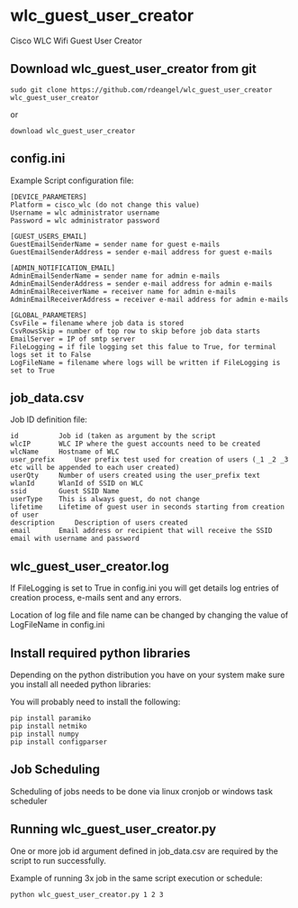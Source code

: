 wlc_guest_user_creator
============================================================
Cisco WLC Wifi Guest User Creator


Download wlc_guest_user_creator from git
---------------------------------

	sudo git clone https://github.com/rdeangel/wlc_guest_user_creator wlc_guest_user_creator
	
or

	download wlc_guest_user_creator



config.ini
---------------------------------

Example Script configuration file:

	[DEVICE_PARAMETERS]
	Platform = cisco_wlc (do not change this value)
	Username = wlc administrator username
	Password = wlc administrator password

	[GUEST_USERS_EMAIL]
	GuestEmailSenderName = sender name for guest e-mails
	GuestEmailSenderAddress = sender e-mail address for guest e-mails

	[ADMIN_NOTIFICATION_EMAIL]
	AdminEmailSenderName = sender name for admin e-mails
	AdminEmailSenderAddress = sender e-mail address for admin e-mails
	AdminEmailReceiverName = receiver name for admin e-mails
	AdminEmailReceiverAddress = receiver e-mail address for admin e-mails

	[GLOBAL_PARAMETERS]
	CsvFile = filename where job data is stored
	CsvRowsSkip = number of top row to skip before job data starts
	EmailServer = IP of smtp server
	FileLogging = if file logging set this falue to True, for terminal logs set it to False
	LogFileName = filename where logs will be written if FileLogging is set to True

	
	
job_data.csv
---------------------------------

Job ID definition file:

	id   		Job id (taken as argument by the script
	wlcIP   	WLC IP where the guest accounts need to be created
	wlcName   	Hostname of WLC
	user_prefix 	User prefix test used for creation of users (_1 _2 _3 etc will be appended to each user created)
	userQty   	Number of users created using the user_prefix text
	wlanId   	WlanId of SSID on WLC
	ssid   		Guest SSID Name
	userType   	This is always guest, do not change
	lifetime   	Lifetime of guest user in seconds starting from creation of user
	description   	Description of users created
	email   	Email address or recipient that will receive the SSID email with username and password


	
wlc_guest_user_creator.log
---------------------------------

If FileLogging is set to True in config.ini you will get details log entries of creation process, e-mails sent and any errors.

Location of log file and file name can be changed by changing the value of LogFileName in config.ini



Install required python libraries
---------------------------------

Depending on the python distribution you have on your system make sure you install all needed python libraries:

You will probably need to install the following:

	pip install paramiko
	pip install netmiko
	pip install numpy
	pip install configparser



Job Scheduling
---------------------------------

Scheduling of jobs needs to be done via linux cronjob or windows task scheduler



Running wlc_guest_user_creator.py
---------------------------------

One or more job id argument defined in job_data.csv are required by the script to run successfully.

Example of running 3x job in the same script execution or schedule:

    python wlc_guest_user_creator.py 1 2 3

	


